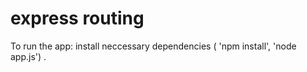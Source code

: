# express routing 
To run the app:
install neccessary dependencies ( 'npm install', 'node app.js') .

